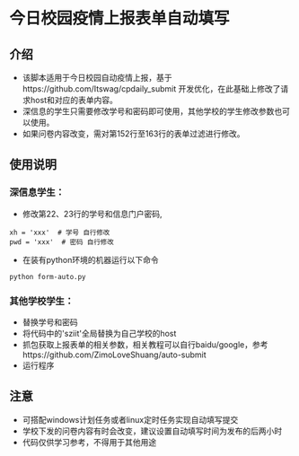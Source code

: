 # 今日校园疫情上报表单自动填写
## 介绍
- 该脚本适用于今日校园自动疫情上报，基于https://github.com/Itswag/cpdaily_submit 开发优化，在此基础上修改了请求host和对应的表单内容。
- 深信息的学生只需要修改学号和密码即可使用，其他学校的学生修改参数也可以使用。
- 如果问卷内容改变，需对第152行至163行的表单过滤进行修改。
## 使用说明
### 深信息学生：
- 修改第22、23行的学号和信息门户密码,
```
xh = 'xxx'  # 学号 自行修改
pwd = 'xxx'  # 密码 自行修改
```
- 在装有python环境的机器运行以下命令
```
python form-auto.py
```
### 其他学校学生：
- 替换学号和密码
- 将代码中的'sziit'全局替换为自己学校的host
- 抓包获取上报表单的相关参数，相关教程可以自行baidu/google，参考https://github.com/ZimoLoveShuang/auto-submit
- 运行程序

## 注意
- 可搭配windows计划任务或者linux定时任务实现自动填写提交
- 学校下发的问卷内容有时会改变，建议设置自动填写时间为发布的后两小时
- 代码仅供学习参考，不得用于其他用途

